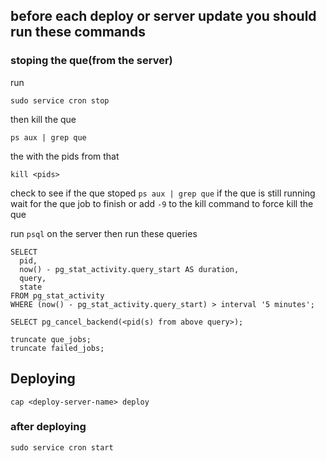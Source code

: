 ## before each deploy or server update you should run these commands

### stoping the que(from the server)

  run

    sudo service cron stop  

  then kill the que

    ps aux | grep que  

  the with the pids from that

    kill <pids>

 check to see if the que stoped `ps aux | grep que` if the que is still running wait for the que job to finish or add `-9` to the kill command to force kill the que

 run `psql` on the server then run these queries

    SELECT                          
      pid,
      now() - pg_stat_activity.query_start AS duration,
      query,
      state
    FROM pg_stat_activity
    WHERE (now() - pg_stat_activity.query_start) > interval '5 minutes';

    SELECT pg_cancel_backend(<pid(s) from above query>);

    truncate que_jobs;
    truncate failed_jobs;

## Deploying

    cap <deploy-server-name> deploy

### after deploying

    sudo service cron start
